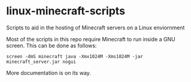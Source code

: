 linux-minecraft-scripts
=======================

Scripts to aid in the hosting of Minecraft servers on a Linux enviornment

Most of the scripts in this repo require Minecraft to run inside a GNU screen. This can be done as follows:

    screen -dmS minecraft java -Xmx1024M -Xms1024M -jar minecraft_server.jar nogui

More documentation is on its way.